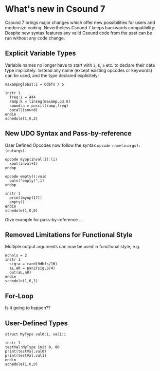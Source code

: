# What's new in Csound 7

Csound 7 brings major changes which offer new possibilities for users and modernize coding. Nevertheless Csound 7 keeps backwards compatibility: Despite new syntax features any valid Csound code from the past can be run without any code change.

## Explicit Variable Types

Variable names no longer have to start with `i`, `k`, `a` etc. to declare their data type implicitely. Instead any name (except existing opcodes or keywords) can be used, and the type declared explicitely:

```csound-orc
maxamp@global:i = 0dbfs / 5

instr 1
  freq:i = 444
  ramp:k = linseg(maxamp,p3,0)
  sound:a = poscil(ramp,freq)
  outall(sound)
endin
schedule(1,0,2)
```

## New UDO Syntax and Pass-by-reference

User Defined Opcodes now follow the syntax `opcode name(inargs):(outargs)`. 

```csound-orc
opcode myop(inval:i):(i)
  xout(inval+1)
endop

opcode empty():void
  puts("empty!",1)
endop

instr 1
  print(myop(17))
  empty()
endin
schedule(1,0,0)
```

Give example for pass-by-reference ...

## Removed Limitations for Functional Style

Multiple output arguments can now be used in functional style, e.g.

```csound-orc
nchnls = 2
instr 1
  sig:a = rand(0dbfs/10)
  aL,aR = pan2(sig,3/4)
  out(aL,aR)
endin
schedule(1,0,1)
```

## For-Loop

Is it going to happen??

## User-Defined Types

```csound-orc
struct MyType val0:i, val1:i

instr 1
testVal:MyType init 8, 88
print(testVal.val0)
print(testVal.val1)
endin
schedule(1,0,0)
```
